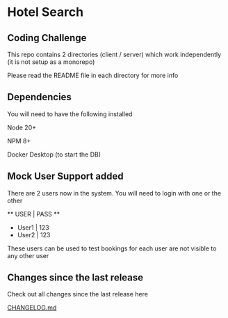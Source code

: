 # Hotel Search

## Coding Challenge

This repo contains 2 directories (client / server) which work independently (it is not setup as a monorepo)

Please read the README file in each directory for more info

## Dependencies

You will need to have the following installed

Node 20+

NPM 8+

Docker Desktop (to start the DB)

## Mock User Support added

There are 2 users now in the system. You will need to login with one or the other

** USER | PASS **

- User1 | 123
- User2 | 123

These users can be used to test bookings for each user are not visible to any other user

## Changes since the last release

Check out all changes since the last release here

[CHANGELOG.md](/CHANGELOG.md)
